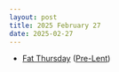 ```yaml
---
layout: post
title: 2025 February 27
date: 2025-02-27
---
```



* [Fat Thursday](https://en.wikipedia.org/wiki/Fat_Thursday "Fat Thursday") ([Pre-Lent](https://en.wikipedia.org/wiki/Pre-Lent "Pre-Lent"))
